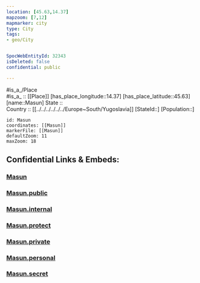 ```yaml
---
location: [45.63,14.37] 
mapzoom: [7,12] 
mapmarker: city 
type: City
tags:
- geo/City


SpocWebEntityId: 32343
isDeleted: false
confidential: public

---
```

#is_a_/Place  
#is_a_ :: [[Place]] 
[has_place_longitude::14.37] 
[has_place_latitude::45.63] 
[name::Masun] 
State ::  
Country :: [[../../../../../../Europe~South/Yugoslavia]] 
[StateId::] 
[Population::] 



```leaflet
id: Masun
coordinates: [[Masun]] 
markerFile: [[Masun]] 
defaultZoom: 11 
maxZoom: 18
```


## Confidential Links & Embeds: 

### [Masun](/_Standards/Earth/Continent/Europe/Europe~Central/Slovenia/Regions~Slovenia/Primorsko-notranjska/counties~Primorsko-notranjska/Ilirska_Bistrica/City/Masun.md) 

### [Masun.public](/_public/Earth/Continent/Europe/Europe~Central/Slovenia/Regions~Slovenia/Primorsko-notranjska/counties~Primorsko-notranjska/Ilirska_Bistrica/City/Masun.public.md) 

### [Masun.internal](/_internal/Earth/Continent/Europe/Europe~Central/Slovenia/Regions~Slovenia/Primorsko-notranjska/counties~Primorsko-notranjska/Ilirska_Bistrica/City/Masun.internal.md) 

### [Masun.protect](/_protect/Earth/Continent/Europe/Europe~Central/Slovenia/Regions~Slovenia/Primorsko-notranjska/counties~Primorsko-notranjska/Ilirska_Bistrica/City/Masun.protect.md) 

### [Masun.private](/_private/Earth/Continent/Europe/Europe~Central/Slovenia/Regions~Slovenia/Primorsko-notranjska/counties~Primorsko-notranjska/Ilirska_Bistrica/City/Masun.private.md) 

### [Masun.personal](/_personal/Earth/Continent/Europe/Europe~Central/Slovenia/Regions~Slovenia/Primorsko-notranjska/counties~Primorsko-notranjska/Ilirska_Bistrica/City/Masun.personal.md) 

### [Masun.secret](/_secret/Earth/Continent/Europe/Europe~Central/Slovenia/Regions~Slovenia/Primorsko-notranjska/counties~Primorsko-notranjska/Ilirska_Bistrica/City/Masun.secret.md)

